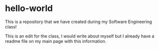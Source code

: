 # hello-world
This is a repository that we have created during my Software Engineering class!

This is an edit for the class, I would write about myself but I already have a readme file on my main page with this information. 
